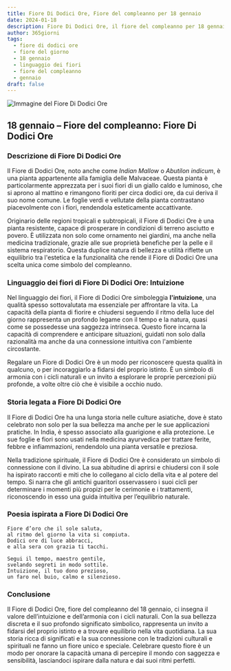 ```yaml
---
title: Fiore Di Dodici Ore, Fiore del compleanno per 18 gennaio
date: 2024-01-18
description: Fiore Di Dodici Ore, il fiore del compleanno per 18 gennaio, è il simbolo di Intuizione. Scopri il suo significato unico, le storie affascinanti e la poesia che celebra la sua bellezza.
author: 365giorni
tags:
  - fiore di dodici ore
  - fiore del giorno
  - 18 gennaio
  - linguaggio dei fiori
  - fiore del compleanno
  - gennaio
draft: false
---
```


![Immagine del Fiore Di Dodici Ore](https://cdn.pixabay.com/photo/2019/08/13/17/30/abutilon-4403857_1280.jpg)

## 18 gennaio – Fiore del compleanno: Fiore Di Dodici Ore

### Descrizione di Fiore Di Dodici Ore

Il Fiore di Dodici Ore, noto anche come _Indian Mallow_ o _Abutilon indicum_, è una pianta appartenente alla famiglia delle Malvaceae. Questa pianta è particolarmente apprezzata per i suoi fiori di un giallo caldo e luminoso, che si aprono al mattino e rimangono fioriti per circa dodici ore, da cui deriva il suo nome comune. Le foglie verdi e vellutate della pianta contrastano piacevolmente con i fiori, rendendola esteticamente accattivante.

Originario delle regioni tropicali e subtropicali, il Fiore di Dodici Ore è una pianta resistente, capace di prosperare in condizioni di terreno asciutto e povero. È utilizzata non solo come ornamento nei giardini, ma anche nella medicina tradizionale, grazie alle sue proprietà benefiche per la pelle e il sistema respiratorio. Questa duplice natura di bellezza e utilità riflette un equilibrio tra l'estetica e la funzionalità che rende il Fiore di Dodici Ore una scelta unica come simbolo del compleanno.

### Linguaggio dei fiori di Fiore Di Dodici Ore: Intuizione

Nel linguaggio dei fiori, il Fiore di Dodici Ore simboleggia **l'intuizione**, una qualità spesso sottovalutata ma essenziale per affrontare la vita. La capacità della pianta di fiorire e chiudersi seguendo il ritmo della luce del giorno rappresenta un profondo legame con il tempo e la natura, quasi come se possedesse una saggezza intrinseca. Questo fiore incarna la capacità di comprendere e anticipare situazioni, guidati non solo dalla razionalità ma anche da una connessione intuitiva con l'ambiente circostante.

Regalare un Fiore di Dodici Ore è un modo per riconoscere questa qualità in qualcuno, o per incoraggiarlo a fidarsi del proprio istinto. È un simbolo di armonia con i cicli naturali e un invito a esplorare le proprie percezioni più profonde, a volte oltre ciò che è visibile a occhio nudo.

### Storia legata a Fiore Di Dodici Ore

Il Fiore di Dodici Ore ha una lunga storia nelle culture asiatiche, dove è stato celebrato non solo per la sua bellezza ma anche per le sue applicazioni pratiche. In India, è spesso associato alla guarigione e alla protezione. Le sue foglie e fiori sono usati nella medicina ayurvedica per trattare ferite, febbre e infiammazioni, rendendolo una pianta versatile e preziosa.

Nella tradizione spirituale, il Fiore di Dodici Ore è considerato un simbolo di connessione con il divino. La sua abitudine di aprirsi e chiudersi con il sole ha ispirato racconti e miti che lo collegano al ciclo della vita e al potere del tempo. Si narra che gli antichi guaritori osservassero i suoi cicli per determinare i momenti più propizi per le cerimonie e i trattamenti, riconoscendo in esso una guida intuitiva per l’equilibrio naturale.

### Poesia ispirata a Fiore Di Dodici Ore

```
Fiore d’oro che il sole saluta,  
al ritmo del giorno la vita si compiuta.  
Dodici ore di luce abbracci,  
e alla sera con grazia ti tacchi.  

Segui il tempo, maestro gentile,  
svelando segreti in modo sottile.  
Intuizione, il tuo dono prezioso,  
un faro nel buio, calmo e silenzioso.
```

### Conclusione

Il Fiore di Dodici Ore, fiore del compleanno del 18 gennaio, ci insegna il valore dell’intuizione e dell’armonia con i cicli naturali. Con la sua bellezza discreta e il suo profondo significato simbolico, rappresenta un invito a fidarsi del proprio istinto e a trovare equilibrio nella vita quotidiana. La sua storia ricca di significati e la sua connessione con le tradizioni culturali e spirituali ne fanno un fiore unico e speciale. Celebrare questo fiore è un modo per onorare la capacità umana di percepire il mondo con saggezza e sensibilità, lasciandoci ispirare dalla natura e dai suoi ritmi perfetti.